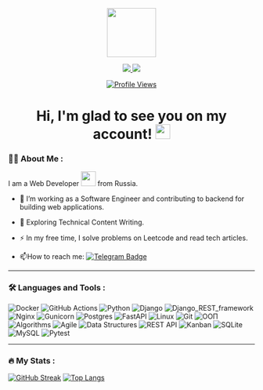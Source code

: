 <div id="header" align="center">
  <img src="https://media.giphy.com/media/M9gbBd9nbDrOTu1Mqx/giphy.gif" width="100"/>
</div>

<div align="center">
  <p>
    <a href="https://www.linkedin.com/in/вячеслав-прасолов/">
      <img src="https://img.shields.io/badge/LinkedIn-Прасолов_Вячеслав-blue?style=for-the-badge&logo=linkedin" />
    </a>
    <a href="https://t.me/Pr_Vyacheslav">
      <img src="https://img.shields.io/badge/Telegram-@Pr_vyacheslav-blue?style=for-the-badge&logo=telegram" />
    </a>
  </p>
  <p>
    <a href="https://github.com/Prasolov-Vyacheslav">
      <img src="https://komarev.com/ghpvc/?username=Prasolov-Vyacheslav&style=flat-square&color=blue" alt="Profile Views" />
    </a>
  </p>
  <h1>
    Hi, I'm glad to see you on my account!
    <img src="https://media.giphy.com/media/hvRJCLFzcasrR4ia7z/giphy.gif" width="30px"/>
  </h1>
</div>

### :man_technologist: About Me :
I am a Web Developer <img src="https://media.giphy.com/media/WUlplcMpOCEmTGBtBW/giphy.gif" width="30"> from Russia.
- :telescope: I’m working as a Software Engineer and contributing to backend for building web applications.

- :seedling: Exploring Technical Content Writing.

- :zap: In my free time, I solve problems on Leetcode and read tech articles.

- :mailbox:How to reach me: [![Telegram Badge](https://img.shields.io/badge/Pr_vyacheslav-blue?style=flat&logo=Telegram&logoColor=white)](https://t.me/Pr_Vyacheslav)

---

### :hammer_and_wrench: Languages and Tools :
![Docker](https://img.shields.io/badge/Docker-316192?style=for-the-badge&logo=docker&logoColor=white)
![GitHub Actions](https://img.shields.io/badge/github%20actions-%232671E5.svg?style=for-the-badge&logo=githubactions&logoColor=white)
![Python](https://img.shields.io/badge/Python-blue?style=for-the-badge&logo=python&logoColor=white)
![Django](https://img.shields.io/badge/Django-blue?style=for-the-badge&logo=django&logoColor=white)
![Django_REST_framework](https://img.shields.io/badge/Django_REST_framework-blue?style=for-the-badge&logo=drf&logoColor=white)
![Nginx](https://img.shields.io/badge/Nginx-blue?style=for-the-badge&logo=nginx&logoColor=white)
![Gunicorn](https://img.shields.io/badge/Gunicorn-blue?style=for-the-badge&logo=gunicorn&logoColor=white)
![Postgres](https://img.shields.io/badge/Postgres-blue?style=for-the-badge&logo=postgresql&logoColor=white)
![FastAPI](https://img.shields.io/badge/FastAPI-009688?style=for-the-badge&logo=fastapi&logoColor=white)
![Linux](https://img.shields.io/badge/Linux-FCC624?style=for-the-badge&logo=linux&logoColor=black)
![Git](https://img.shields.io/badge/Git-F05032?style=for-the-badge&logo=git&logoColor=white)
![ООП](https://img.shields.io/badge/OOP-424242?style=for-the-badge)
![Algorithms](https://img.shields.io/badge/Algorithms-333333?style=for-the-badge)
![Agile](https://img.shields.io/badge/Agile-009B56?style=for-the-badge)
![Data Structures](https://img.shields.io/badge/Data_Structures-00695C?style=for-the-badge)
![REST API](https://img.shields.io/badge/REST_API-FF5722?style=for-the-badge)
![Kanban](https://img.shields.io/badge/Kanban-19647E?style=for-the-badge)
![SQLite](https://img.shields.io/badge/SQLite-003B57?style=for-the-badge&logo=sqlite&logoColor=white)
![MySQL](https://img.shields.io/badge/MySQL-4479A1?style=for-the-badge&logo=mysql&logoColor=white)
![Pytest](https://img.shields.io/badge/Pytest-0A9EDC?style=for-the-badge&logo=pytest&logoColor=white)

---

### :fire: My Stats :
[![GitHub Streak](https://streak-stats.demolab.com?user=Prasolov-Vyacheslav&theme=transparent&hide_border=true&mode=weekly&fire=FF2222&dates=2C68F6&currStreakLabel=2C68F6&currStreakNum=2C68F6)](https://git.io/streak-stats)
[![Top Langs](https://github-readme-stats.vercel.app/api/top-langs/?username=Prasolov-Vyacheslav&layout=compact)](https://github.com/anuraghazra/github-readme-stats)
<!--
**Prasolov-Vyacheslav/Prasolov-Vyacheslav** is a ✨ _special_ ✨ repository because its `README.md` (this file) appears on your GitHub profile.

Here are some ideas to get you started:

- 🔭 I’m currently working on ...
- 🌱 I’m currently learning ...
- 👯 I’m looking to collaborate on ...
- 🤔 I’m looking for help with ...
- 💬 Ask me about ...
- 📫 How to reach me: ...
- 😄 Pronouns: ...
- ⚡ Fun fact: ...
-->
